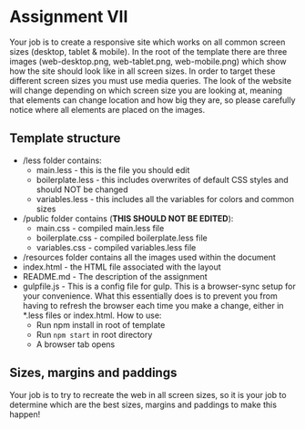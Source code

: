 # Assignment VII
Your job is to create a responsive site which works on all common screen sizes (desktop, tablet & mobile). In the root of the template there are three images (web-desktop.png, web-tablet.png, web-mobile.png) which show how the site should look like in all screen sizes. In order to target these different screen sizes you must use media queries. The look of the website will change depending on which screen size you are looking at, meaning that elements can change location and how big they are, so please carefully notice where all elements are placed on the images.

## Template structure
* /less folder contains:
    - main.less - this is the file you should edit
    - boilerplate.less - this includes overwrites of default CSS styles and should NOT be changed
    - variables.less - this includes all the variables for colors and common sizes
* /public folder contains (**THIS SHOULD NOT BE EDITED**):
    - main.css - compiled main.less file
    - boilerplate.css - compiled boilerplate.less file
    - variables.css - compiled variables.less file
* /resources folder contains all the images used within the document
* index.html - the HTML file associated with the layout
* README.md - The description of the assignment
* gulpfile.js - This is a config file for gulp. This is a browser-sync setup for your convenience. What this essentially does is to prevent you from having to refresh the browser each time you make a change, either in \*.less files or index.html. How to use:
    - Run npm install in root of template
    - Run `npm start` in root directory
    - A browser tab opens

## Sizes, margins and paddings
Your job is to try to recreate the web in all screen sizes, so it is your job to determine which are the best sizes, margins and paddings to make this happen!
